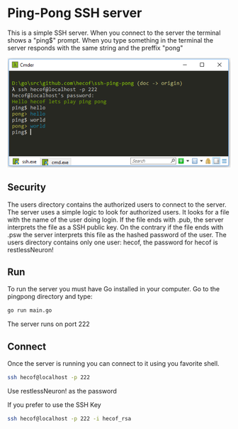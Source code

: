 # Ping-Pong SSH server

This is a simple SSH server. When you connect to the server the terminal shows a "ping$" prompt. When you type something in the terminal the server responds with the same string and the preffix "pong" 

![SSH Client](docs/ssh_client.png)

## Security
The users directory contains the authorized users to connect to the server. The server uses a simple logic to look for authorized users. It looks for a file with the name of the user doing login. If the file ends with .pub, the server interprets the file as a SSH public key. On the contrary if the file ends with .psw the server interprets this file as the hashed password of the user. The users directory contains only one user: hecof, the password for hecof is restlessNeuron!

## Run
To run the server you must have Go installed in your computer. Go to the pingpong directory and type:
```bash
go run main.go
```
The server runs on port 222

## Connect
Once the server is running you can connect to it using you favorite shell.
```bash
ssh hecof@localhost -p 222
```
Use restlessNeuron! as the password

If you prefer to use the SSH Key 
```bash
ssh hecof@localhost -p 222 -i hecof_rsa
```